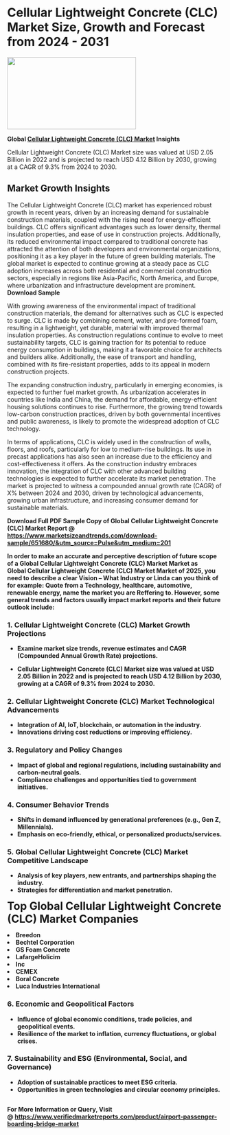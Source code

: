 <H1>Cellular Lightweight Concrete (CLC) Market Size, Growth and Forecast from 2024 - 2031</H1><img class="aligncenter size-medium wp-image-584254" src="https://thirdeyenews.in/wp-content/uploads/2024/09/Global-Market-Research-300x168.jpeg" alt="" width="300" height="168" /><p><strong>Global&nbsp;<a href="https://www.marketsizeandtrends.com/download-sample/651680/&amp;utm_source=Pulse&amp;utm_medium=201">Cellular Lightweight Concrete (CLC) Market</a> Insights</strong></p><p>Cellular Lightweight Concrete (CLC) Market size was valued at USD 2.05 Billion in 2022 and is projected to reach USD 4.12 Billion by 2030, growing at a CAGR of 9.3% from 2024 to 2030.</p><p><h2>Market Growth Insights</h2> <p>The Cellular Lightweight Concrete (CLC) market has experienced robust growth in recent years, driven by an increasing demand for sustainable construction materials, coupled with the rising need for energy-efficient buildings. CLC offers significant advantages such as lower density, thermal insulation properties, and ease of use in construction projects. Additionally, its reduced environmental impact compared to traditional concrete has attracted the attention of both developers and environmental organizations, positioning it as a key player in the future of green building materials. The global market is expected to continue growing at a steady pace as CLC adoption increases across both residential and commercial construction sectors, especially in regions like Asia-Pacific, North America, and Europe, where urbanization and infrastructure development are prominent. <strong>Download Sample</strong></p> <p>With growing awareness of the environmental impact of traditional construction materials, the demand for alternatives such as CLC is expected to surge. CLC is made by combining cement, water, and pre-formed foam, resulting in a lightweight, yet durable, material with improved thermal insulation properties. As construction regulations continue to evolve to meet sustainability targets, CLC is gaining traction for its potential to reduce energy consumption in buildings, making it a favorable choice for architects and builders alike. Additionally, the ease of transport and handling, combined with its fire-resistant properties, adds to its appeal in modern construction projects.</p> <p>The expanding construction industry, particularly in emerging economies, is expected to further fuel market growth. As urbanization accelerates in countries like India and China, the demand for affordable, energy-efficient housing solutions continues to rise. Furthermore, the growing trend towards low-carbon construction practices, driven by both governmental incentives and public awareness, is likely to promote the widespread adoption of CLC technology.</p> <p>In terms of applications, CLC is widely used in the construction of walls, floors, and roofs, particularly for low to medium-rise buildings. Its use in precast applications has also seen an increase due to the efficiency and cost-effectiveness it offers. As the construction industry embraces innovation, the integration of CLC with other advanced building technologies is expected to further accelerate its market penetration. The market is projected to witness a compounded annual growth rate (CAGR) of X% between 2024 and 2030, driven by technological advancements, growing urban infrastructure, and increasing consumer demand for sustainable materials. <strong></p><p><span class=""><strong>Download Full PDF Sample Copy of Global Cellular Lightweight Concrete (CLC) Market Report</strong> @ <a href="https://www.marketsizeandtrends.com/download-sample/651680/&amp;utm_source=Pulse&amp;utm_medium=201" target="_blank">https://www.marketsizeandtrends.com/download-sample/651680/&amp;utm_source=Pulse&amp;utm_medium=201</a></span></p><p>In order to make an accurate and perceptive description of future scope of a Global&nbsp;Cellular Lightweight Concrete (CLC) Market Market as Global&nbsp;Cellular Lightweight Concrete (CLC) Market Market of 2025, you need to describe a clear Vision &ndash; What Industry or Linda can you think of for example: Quote from a Technology, healthcare, automotive, renewable energy, name the market you are Reffering to. However, some general trends and factors usually impact market reports and their future outlook include:</p><h3>1.&nbsp;<strong>Cellular Lightweight Concrete (CLC) Market Growth Projections</strong></h3><ul><li>Examine market size trends, revenue estimates and CAGR (Compounded Annual Growth Rate) projections.</li><li><p>Cellular Lightweight Concrete (CLC) Market size was valued at USD 2.05 Billion in 2022 and is projected to reach USD 4.12 Billion by 2030, growing at a CAGR of 9.3% from 2024 to 2030.</p></li></ul><h3>2.&nbsp;<strong>Cellular Lightweight Concrete (CLC) Market Technological Advancements</strong></h3><ul><li>Integration of AI, IoT, blockchain, or automation in the industry.</li><li>Innovations driving cost reductions or improving efficiency.</li></ul><h3>3.&nbsp;<strong>Regulatory and Policy Changes</strong></h3><ul><li>Impact of global and regional regulations, including sustainability and carbon-neutral goals.</li><li>Compliance challenges and opportunities tied to government initiatives.</li></ul><h3>4.&nbsp;<strong>Consumer Behavior Trends</strong></h3><ul><li>Shifts in demand influenced by generational preferences (e.g., Gen Z, Millennials).</li><li>Emphasis on eco-friendly, ethical, or personalized products/services.</li></ul><h3>5.&nbsp;<strong>Global Cellular Lightweight Concrete (CLC) Market Competitive Landscape</strong></h3><ul><li>Analysis of key players, new entrants, and partnerships shaping the industry.</li><li>Strategies for differentiation and market penetration.</li></ul><p data-pm-slice="1 1 []"><span style="color: inherit; font-family: inherit; font-size: 25px;">Top Global Cellular Lightweight Concrete (CLC) Market Companies</span></p><div class="" data-test-id=""><p><li>Breedon</li><li> Bechtel Corporation</li><li> GS Foam Concrete</li><li> LafargeHolicim</li><li> Inc</li><li> CEMEX</li><li> Boral Concrete</li><li> Luca Industries International</li></p></div><h3>6.&nbsp;<strong>Economic and Geopolitical Factors</strong></h3><ul><li>Influence of global economic conditions, trade policies, and geopolitical events.</li><li>Resilience of the market to inflation, currency fluctuations, or global crises.</li></ul><h3>7.&nbsp;<strong>Sustainability and ESG (Environmental, Social, and Governance)</strong></h3><ul><li>Adoption of sustainable practices to meet ESG criteria.</li><li>Opportunities in green technologies and circular economy principles.</li></ul><h2><strong style="font-size: 14px;">For More Information or Query, Visit @&nbsp;</strong><a style="background-color: #ffffff; font-size: 14px;" href="https://www.marketsizeandtrends.com/report/cellular-lightweight-concrete-clc-market/" target="_blank">https://www.verifiedmarketreports.com/product/airport-passenger-boarding-bridge-market</a></h2>
